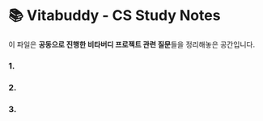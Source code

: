 # 📚 Vitabuddy - CS Study Notes

이 파일은 **공동으로 진행한 비타버디 프로젝트 관련 질문**들을 정리해놓은 공간입니다.
<br>

### 1. 


### 2. 


### 3. 
